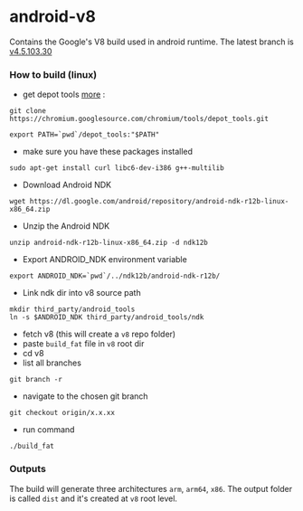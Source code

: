 # android-v8
Contains the Google's V8 build used in android runtime. The latest branch is [v4.5.103.30](https://github.com/NativeScript/android-v8/tree/v4.5.103.30)

### How to build (linux)

* get depot tools [more](https://www.chromium.org/developers/how-tos/install-depot-tools) : 
```
git clone https://chromium.googlesource.com/chromium/tools/depot_tools.git

export PATH=`pwd`/depot_tools:"$PATH"
```
* make sure you have these packages installed
```
sudo apt-get install curl libc6-dev-i386 g++-multilib
```

* Download Android NDK 
```
wget https://dl.google.com/android/repository/android-ndk-r12b-linux-x86_64.zip
```

* Unzip the Android NDK
```
unzip android-ndk-r12b-linux-x86_64.zip -d ndk12b
```

* Export ANDROID_NDK environment variable
```
export ANDROID_NDK=`pwd`/../ndk12b/android-ndk-r12b/
```

* Link ndk dir into v8 source path
```
mkdir third_party/android_tools
ln -s $ANDROID_NDK third_party/android_tools/ndk
```

* fetch v8 (this will create a `v8` repo folder)
* paste `build_fat` file in `v8` root dir
* cd v8
* list all branches
```
git branch -r
```
* navigate to the chosen git branch 
```
git checkout origin/x.x.xx
```
* run command
```
./build_fat
```

### Outputs

The build will generate three architectures `arm`, `arm64`, `x86`. The output folder is called `dist` and it's created at `v8` root level.
